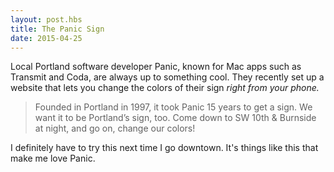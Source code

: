 ```yaml
---
layout: post.hbs
title: The Panic Sign
date: 2015-04-25
---
```


Local Portland software developer Panic, known for Mac apps such as Transmit and Coda, are always up to something cool. They recently set up a website that lets you change the colors of their sign _right from your phone._

> Founded in Portland in 1997, it took Panic 15 years to get a sign. We want it to be Portland’s sign, too. Come down to SW 10th & Burnside at night, and go on, change our colors!

I definitely have to try this next time I go downtown. It's things like this that make me love Panic.
